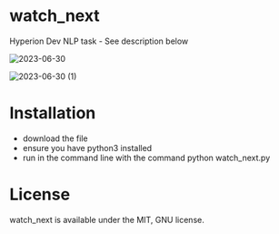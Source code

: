# watch_next
Hyperion Dev NLP task - See description below

![2023-06-30](https://github.com/danham78/watch_next/assets/131801769/25b6688a-6db9-4ab6-add6-708180ed5b21)

![2023-06-30 (1)](https://github.com/danham78/watch_next/assets/131801769/955ae171-eb92-4932-bd52-4ddd07d2f0ab)

# Installation
- download the file
- ensure you have python3 installed
- run in the command line with the command python watch_next.py

# License 
watch_next is available under the MIT, GNU license. 
